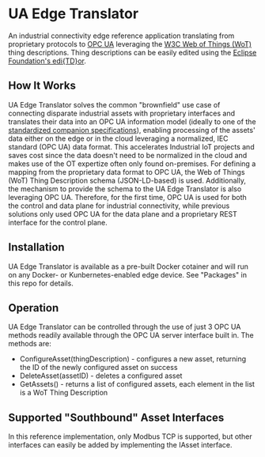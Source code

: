 # UA Edge Translator
An industrial connectivity edge reference application translating from proprietary protocols to [OPC UA](https://opcfoundation.org/) leveraging the [W3C Web of Things (WoT)](https://www.w3.org/WoT/) thing descriptions. Thing descriptions can be easily edited using the [Eclipse Foundation's edi{TD}or](https://eclipse.github.io/editdor/).

## How It Works

UA Edge Translator solves the common "brownfield" use case of connecting disparate industrial assets with proprietary interfaces and translates their data into an OPC UA information model (ideally to one of the [standardized companion specifications](https://opcfoundation.org/developer-tools/documents/)), enabling processing of the assets' data either on the edge or in the cloud leveraging a normalized, IEC standard (OPC UA) data format. This accelerates Industrial IoT projects and saves cost since the data doesn't need to be normalized in the cloud and makes use of the OT expertize often only found on-premises. For defining a mapping from the proprietary data format to OPC UA, the Web of Things (WoT) Thing Description schema (JSON-LD-based) is used. Additionally, the mechanism to provide the schema to the UA Edge Translator is also leveraging OPC UA. Therefore, for the first time, OPC UA is used for both the control and data plane for industrial connectivity, while previous solutions only used OPC UA for the data plane and a proprietary REST interface for the control plane.

## Installation

UA Edge Translator is available as a pre-built Docker cotainer and will run on any Docker- or Kunbernetes-enabled edge device. See "Packages" in this repo for details.

## Operation

UA Edge Translator can be controlled through the use of just 3 OPC UA methods readily available through the OPC UA server interface built in. The methods are:

* ConfigureAsset(thingDescription) - configures a new asset, returning the ID of the newly configured asset on success
* DeleteAsset(assetID) - deletes a configured asset
* GetAssets() - returns a list of configured assets, each element in the list is a WoT Thing Description

## Supported "Southbound" Asset Interfaces

In this reference implementation, only Modbus TCP is supported, but other interfaces can easily be added by implementing the IAsset interface.
